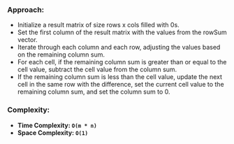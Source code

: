 ### Approach:
- Initialize a result matrix of size rows x cols filled with 0s.
- Set the first column of the result matrix with the values from the rowSum vector.
- Iterate through each column and each row, adjusting the values based on the remaining column sum.
- For each cell, if the remaining column sum is greater than or equal to the cell value, subtract the cell value from the column sum.
- If the remaining column sum is less than the cell value, update the next cell in the same row with the difference, set the current cell value to the remaining column sum, and set the column sum to 0.
​
### Complexity:
- **Time Complexity: `O(m * n)`**
- **Space Complexity: `O(1)`**